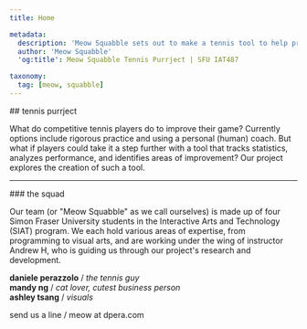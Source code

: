 ```yaml
---
title: Home

metadata:
  description: 'Meow Squabble sets out to make a tennis tool to help professionals track their statistics and improve the game.'
  author: 'Meow Squabble'
  'og:title': Meow Squabble Tennis Purrject | SFU IAT487

taxonomy:
  tag: [meow, squabble]
---
```


<div id="project-brief"></div>
## tennis purrject

What do competitive tennis players do to improve their game? Currently options include rigorous practice and using a personal (human) coach. But what if players could take it a step further with a tool that tracks statistics, analyzes performance, and identifies areas of improvement? Our project explores the creation of such a tool.

***


<div id="squad"></div>
### the squad

Our team (or "Meow Squabble" as we call ourselves) is made up of four Simon Fraser University students in the Interactive Arts and Technology (SIAT) program. We each hold various areas of expertise, from programming to visual arts, and are working under the wing of instructor Andrew H, who is guiding us through our project's research and development.  

**daniele perazzolo** / _the tennis guy_  
**mandy ng** / _cat lover, cutest business person_  
**ashley tsang** / _visuals_  

send us a line / meow at dpera.com

